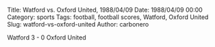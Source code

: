 Title: Watford vs. Oxford United, 1988/04/09
Date: 1988/04/09 00:00
Category: sports
Tags: football, football scores, Watford, Oxford United
Slug: watford-vs-oxford-united
Author: carbonero


Watford 3 - 0 Oxford United
